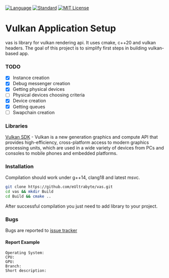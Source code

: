 [![Language](https://img.shields.io/badge/language-C++-blue.svg)](https://isocpp.org/)
[![Standard](https://img.shields.io/badge/c%2B%2B-20-blue.svg)](https://en.wikipedia.org/wiki/C%2B%2B#Standardization)
[![MIT License](https://img.shields.io/badge/License-MIT-green.svg)](https://choosealicense.com/licenses/mit/)

# Vulkan Application Setup

vas is library for vulkan rendering api. It uses cmake, c++20 and vulkan headers. The goal of this project is to simplify first steps in building vulkan-based app.

### TODO

- [x] Instance creation
- [x] Debug messenger creation
- [x] Getting physical devices
- [ ] Physical devices choosing criteria
- [x] Device creation
- [x] Getting queues
- [ ] Swapchain creation

### Libraries

[Vulkan SDK](https://lunarg.com/vulkan-sdk/) - Vulkan is a new generation graphics and compute API that provides high-efficiency, cross-platform access to modern graphics processing units, which are used in a wide variety of devices from PCs and consoles to mobile phones and embedded platforms.

### Installation

Compilation should work under g++14, clang18 and latest msvc.
```bash
git clone https://github.com/eUltrabyte/vas.git
cd vas && mkdir Build
cd Build && cmake ..
```
After successful compilation you just need to add library to your project.

### Bugs

Bugs are reported to [issue tracker](https://github.com/eUltrabyte/vas/issues)

#### Report Example

```
Operating System:
CPU:
GPU:
Branch:
Short description:
```